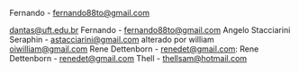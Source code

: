Fernando - fernando88to@gmail.com

dantas@uft.edu.br
Fernando - fernando88to@gmail.com
Angelo Stacciarini Seraphin - astacciarini@gmail.com
alterado por william oiwilliam@gmail.com
Rene Dettenborn - renedet@gmail.com:
Rene Dettenborn - renedet@gmail.com
Thell	- thellsam@hotmail.com
